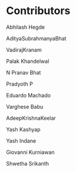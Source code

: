 # Contributors

Abhilash Hegde

AdityaSubrahmanyaBhat

VadirajKranam

Palak Khandelwal

N Pranav Bhat

Pradyoth P

Eduardo Machado

Varghese Babu

AdeepKrishnaKeelar

Yash Kashyap

Yash Indane

Giovanni Kurniawan

Shwetha Srikanth

